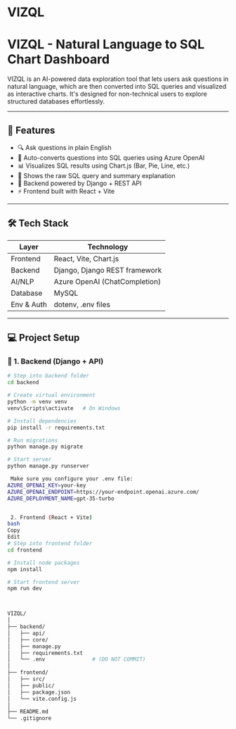 # VIZQL
# VIZQL - Natural Language to SQL Chart Dashboard

VIZQL is an AI-powered data exploration tool that lets users ask questions in natural language, which are then converted into SQL queries and visualized as interactive charts. It's designed for non-technical users to explore structured databases effortlessly.

---

## 🚀 Features

- 🔍 Ask questions in plain English
- 🤖 Auto-converts questions into SQL queries using Azure OpenAI
- 📊 Visualizes SQL results using Chart.js (Bar, Pie, Line, etc.)
- 🧾 Shows the raw SQL query and summary explanation
- 🧠 Backend powered by Django + REST API
- ⚡ Frontend built with React + Vite

---

## 🛠️ Tech Stack

| Layer        | Technology           |
| ------------ | ------------------- |
| Frontend     | React, Vite, Chart.js |
| Backend      | Django, Django REST framework |
| AI/NLP       | Azure OpenAI (ChatCompletion) |
| Database     | MySQL |
| Env & Auth   | dotenv, .env files |

---

## 💻 Project Setup

### 🔧 1. Backend (Django + API)

```bash
# Step into backend folder
cd backend

# Create virtual environment
python -m venv venv
venv\Scripts\activate   # On Windows

# Install dependencies
pip install -r requirements.txt

# Run migrations
python manage.py migrate

# Start server
python manage.py runserver

 Make sure you configure your .env file:
AZURE_OPENAI_KEY=your-key
AZURE_OPENAI_ENDPOINT=https://your-endpoint.openai.azure.com/
AZURE_DEPLOYMENT_NAME=gpt-35-turbo


 2. Frontend (React + Vite)
bash
Copy
Edit
# Step into frontend folder
cd frontend

# Install node packages
npm install

# Start frontend server
npm run dev



VIZQL/
│
├── backend/
│   ├── api/
│   ├── core/
│   ├── manage.py
│   ├── requirements.txt
│   └── .env               # (DO NOT COMMIT)
│
├── frontend/
│   ├── src/
│   ├── public/
│   ├── package.json
│   └── vite.config.js
│
├── README.md
└── .gitignore

